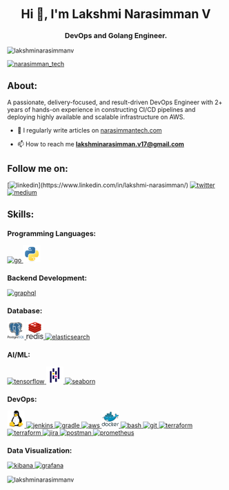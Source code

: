 <h1 align="center">Hi 👋, I'm Lakshmi Narasimman V</h1>
<h3 align="center">DevOps and Golang Engineer.</h3>

<p align="left"> <img src="https://komarev.com/ghpvc/?username=lakshminarasimmanv&label=Profile%20views&color=0e75b6&style=flat" alt="lakshminarasimmanv" /> </p>

<p align="left"> <a href="https://twitter.com/narasimman_tech" target="blank"><img src="https://img.shields.io/twitter/follow/narasimman_tech?logo=twitter&style=for-the-badge" alt="narasimman_tech" /></a> </p>

## **About:**

A passionate, delivery-focused, and result-driven DevOps Engineer with 2+ years of hands-on experience in constructing CI/CD pipelines and deploying highly available and scalable infrastructure on AWS.

- 📝 I regularly write articles on [narasimmantech.com](narasimmantech.com)

- 📫 How to reach me **lakshminarasimman.v17@gmail.com**

## **Follow me on:**

[![linkedin](https://img.shields.io/badge/LinkedIn-0072b1?style=for-the-badge&logo=LinkedIn&logoColor=white?)](https://www.linkedin.com/in/lakshmi-narasimman/)
[![twitter](https://img.shields.io/badge/Twitter-00acee?style=for-the-badge&logo=Twitter&logoColor=white)](https://twitter.com/narasimman_tech)
[![medium](https://img.shields.io/badge/Medium-00ab6c?style=for-the-badge&logo=Medium&logoColor=white)](https://medium.com/@narasimman_tech)

## **Skills:**

<h3 align="left">Programming Languages:</h3>

<p align="left">

<a href="https://golang.org" target="_blank" rel="noreferrer"> <img src="https://cdn.jsdelivr.net/gh/devicons/devicon/icons/go/go-original-wordmark.svg" alt="go" width="40" height="40"/> </a> <a href="https://www.python.org" target="_blank" rel="noreferrer"> <img src="https://raw.githubusercontent.com/devicons/devicon/master/icons/python/python-original.svg" alt="python" width="40" height="40"/> </a>

</p>

<h3 align="left">Backend Development:</h3>

<p align="left">

<a href="https://graphql.org" target="_blank" rel="noreferrer"> <img src="https://www.vectorlogo.zone/logos/graphql/graphql-icon.svg" alt="graphql" width="40" height="40"/> </a>

</p>

<h3 align="left">Database:</h3>

<p align="left">

<a href="https://www.postgresql.org" target="_blank" rel="noreferrer"> <img src="https://raw.githubusercontent.com/devicons/devicon/master/icons/postgresql/postgresql-original-wordmark.svg" alt="postgresql" width="40" height="40"/> </a> <a href="https://redis.io" target="_blank" rel="noreferrer"> <img src="https://raw.githubusercontent.com/devicons/devicon/master/icons/redis/redis-original-wordmark.svg" alt="redis" width="40" height="40"/> </a> <a href="https://www.elastic.co" target="_blank" rel="noreferrer"> <img src="https://www.vectorlogo.zone/logos/elastic/elastic-icon.svg" alt="elasticsearch" width="40" height="40"/> </a> 

</p>

<h3 align="left">AI/ML:</h3>

<p align="left">

<a href="https://www.tensorflow.org" target="_blank" rel="noreferrer"> <img src="https://www.vectorlogo.zone/logos/tensorflow/tensorflow-icon.svg" alt="tensorflow" width="40" height="40"/> </a> <a href="https://pandas.pydata.org/" target="_blank" rel="noreferrer"> <img src="https://raw.githubusercontent.com/devicons/devicon/2ae2a900d2f041da66e950e4d48052658d850630/icons/pandas/pandas-original.svg" alt="pandas" width="40" height="40"/> </a> <a href="https://seaborn.pydata.org/" target="_blank" rel="noreferrer"> <img src="https://seaborn.pydata.org/_images/logo-mark-lightbg.svg" alt="seaborn" width="40" height="40"/> </a>

 </p>

<h3 align="left">DevOps:</h3>

<p align="left">

<a href="https://www.linux.org/" target="_blank" rel="noreferrer"> <img src="https://raw.githubusercontent.com/devicons/devicon/master/icons/linux/linux-original.svg" alt="linux" width="40" height="40"/> </a> </a> <a href="https://www.jenkins.io" target="_blank" rel="noreferrer"> <img src="https://www.vectorlogo.zone/logos/jenkins/jenkins-icon.svg" alt="jenkins" width="40" height="40"/> </a> <a href="https://gradle.org" target="_blank" rel="noreferrer"> <img src="https://cdn.jsdelivr.net/gh/devicons/devicon/icons/gradle/gradle-plain.svg" alt="gradle" width="40" height="40"/> </a> <a href="https://aws.amazon.com" target="_blank" rel="noreferrer"> <img src="https://cdn.jsdelivr.net/gh/devicons/devicon/icons/amazonwebservices/amazonwebservices-original.svg" alt="aws" width="40" height="40"/> </a> <a href="https://www.docker.com/" target="_blank" rel="noreferrer"> <img src="https://raw.githubusercontent.com/devicons/devicon/master/icons/docker/docker-original-wordmark.svg" alt="docker" width="40" height="40"/> </a>   <a href="https://www.gnu.org/software/bash/" target="_blank" rel="noreferrer"> <img src="https://cdn.jsdelivr.net/gh/devicons/devicon/icons/bash/bash-original.svg" alt="bash" width="40" height="40"/> </a>  <a href="https://git-scm.com/" target="_blank" rel="noreferrer"> <img src="https://www.vectorlogo.zone/logos/git-scm/git-scm-icon.svg" alt="git" width="40" height="40"/> </a> <a href="https://terraform.io/" target="_blank" rel="noreferrer"> <img src="https://cdn.jsdelivr.net/gh/devicons/devicon/icons/terraform/terraform-original.svg" alt="terraform" width="40" height="40"/> </a>  </a> <a href="https://www.ansible.com" target="_blank" rel="noreferrer"> <img src="https://cdn.jsdelivr.net/gh/devicons/devicon/icons/ansible/ansible-original.svg" alt="terraform" width="40" height="40"/> </a> </a> <a href="https://www.atlassian.com/software/jira" target="_blank" rel="noreferrer"> <img src="https://cdn.jsdelivr.net/gh/devicons/devicon/icons/jira/jira-original.svg" alt="jira" width="40" height="40"/> </a> <a href="https://postman.com" target="_blank" rel="noreferrer"> <img src="https://www.vectorlogo.zone/logos/getpostman/getpostman-icon.svg" alt="postman" width="40" height="40"/> </a> </a> <a href="https://prometheus.io/" target="_blank" rel="noreferrer"> <img src="https://cdn.jsdelivr.net/gh/devicons/devicon/icons/prometheus/prometheus-original.svg" alt="prometheus" width="40" height="40"/> </a>

</p>

<h3 align="left">Data Visualization:</h3>

<p align="left">

<a href="https://www.elastic.co/kibana" target="_blank" rel="noreferrer"> <img src="https://www.vectorlogo.zone/logos/elasticco_kibana/elasticco_kibana-icon.svg" alt="kibana" width="40" height="40"/> </a>  <a href="https://grafana.com" target="_blank" rel="noreferrer"> <img src="https://www.vectorlogo.zone/logos/grafana/grafana-icon.svg" alt="grafana" width="40" height="40"/> </a>

</p>

<p><img align="center" src="https://github-readme-stats.vercel.app/api/top-langs?username=lakshminarasimmanv&show_icons=true&locale=en&layout=compact" alt="lakshminarasimmanv" /></p>